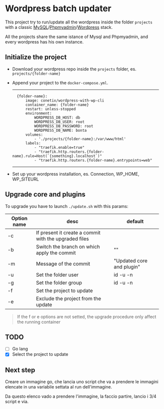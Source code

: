 # Wordpress batch updater

This project try to run/update all the wordpress inside the folder `projects` with a classic [MySQL](https://hub.docker.com/_/mysql)/[Phpmyadmin](https://hub.docker.com/_/phpmyadmin)/[Wordpress](https://hub.docker.com/r/conetix/wordpress-with-wp-cli/) stack.

All the projects share the same istance of Mysql and Phpmyadmin, and every wordpress has his own instance.

## Initialize the project

- Download your wordpress repo inside the `projects` folder, es. `projects/{folder-name}`
- Append your project to the `docker-compose.yml`.

    ---
        {folder-name}:
            image: conetix/wordpress-with-wp-cli
            container_name: {folder-name}
            restart: unless-stopped
            environment:
                WORDPRESS_DB_HOST: db
                WORDPRESS_DB_USER: root
                WORDPRESS_DB_PASSWORD: root
                WORDPRESS_DB_NAME: bonta
            volumes:
                - './projects/{folder-name}:/var/www/html'
            labels:
                - "traefik.enable=true"
                - "traefik.http.routers.{folder-name}.rule=Host(`{something}.localhost`)"
                - "traefik.http.routers.{folder-name}.entrypoints=web"
    ---
- Set up your wordpress installation, es. Connection, WP_HOME, WP_SITEURL

## Upgrade core and plugins

To upgrade you have to launch `./update.sh` with this params:

| Option name | desc                                                  | default                   |
|-------------|-------------------------------------------------------|---------------------------|
| -c          | If present it create a commit with the upgraded files |                           |
| -b          | Switch the branch on which apply the commit           | ""                        |
| -m          | Message of the commit                                 | "Updated core and plugin" |
| -u          | Set the folder user                                   | id -u -n                  |
| -g          | Set the folder group                                  | id -u -n                  |
| -f          | Set the project to update                             |                           |
| -e          | Exclude the project from the update                   |                           |

> If the f or e options are not setted, the upgrade procedure only affect the running container 

## TODO

- [ ] Go lang
- [x] Select the project to update

## Next step

Creare un immagine go, che lancia uno script che va a prendere le immagini elencate in una variabile settata al run dell'immagine.

Da questo elenco vado a prendere l'immagine, la faccio partire, lancio i 3/4 script e via.